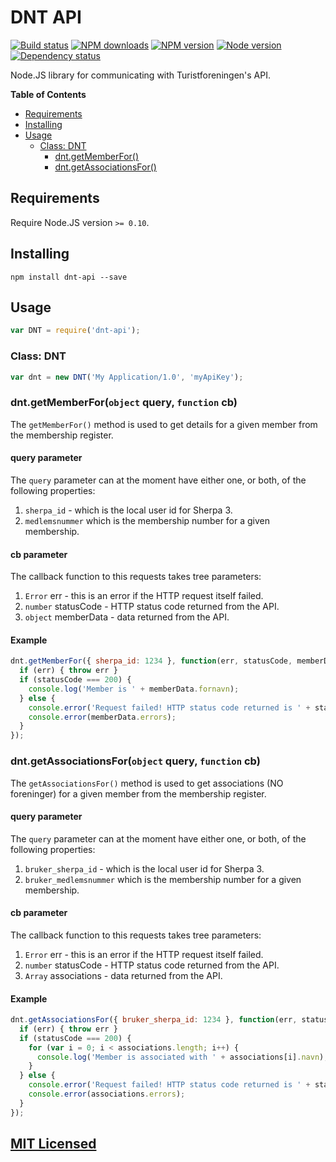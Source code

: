 # DNT API

[![Build status](https://img.shields.io/wercker/ci/5560c3ffbe632a8c7506994d.svg "Build status")](https://app.wercker.com/project/bykey/71e44ebc2dc79a0155f1f4ba66a42421)
[![NPM downloads](https://img.shields.io/npm/dm/dnt-api.svg "NPM downloads")](https://www.npmjs.com/package/dnt-api)
[![NPM version](https://img.shields.io/npm/v/dnt-api.svg "NPM version")](https://www.npmjs.com/package/dnt-api)
[![Node version](https://img.shields.io/node/v/dnt-api.svg "Node version")](https://www.npmjs.com/package/dnt-api)
[![Dependency status](https://img.shields.io/david/turistforeningen/node-dnt-api.svg "Dependency status")](https://david-dm.org/turistforeningen/node-dnt-api)

Node.JS library for communicating with Turistforeningen's API.

**Table of Contents**

* [Requirements](#requirements)
* [Installing](#installing)
* [Usage](#usage)
  * [Class: DNT](#class-dnt)
    * [dnt.getMemberFor()](#dntgetmemberforobject-query-function-cb)
    * [dnt.getAssociationsFor()](#dntgetassociationsforobject-query-function-cb)

## Requirements

Require Node.JS version `>= 0.10`.

## Installing

```
npm install dnt-api --save
```

## Usage

```javascript
var DNT = require('dnt-api');
```

### Class: DNT

```javascript
var dnt = new DNT('My Application/1.0', 'myApiKey');
```

### dnt.getMemberFor(`object` query, `function` cb)

The `getMemberFor()` method is used to get details for a given member from the
membership register.

#### query parameter

The `query` parameter can at the moment have either one, or both, of the following
properties:

1. `sherpa_id` - which is the local user id for Sherpa 3.
2. `medlemsnummer` which is the membership number for a given membership.

#### cb parameter

The callback function to this requests takes tree parameters:

1. `Error` err - this is an error if the HTTP request itself failed.
2. `number` statusCode - HTTP status code returned from the API.
3. `object` memberData - data returned from the API.

#### Example

```javascript
dnt.getMemberFor({ sherpa_id: 1234 }, function(err, statusCode, memberData) {
  if (err) { throw err }
  if (statusCode === 200) {
    console.log('Member is ' + memberData.fornavn);
  } else {
    console.error('Request failed! HTTP status code returned is ' + statusCode);
    console.error(memberData.errors);
  }
});
```

### dnt.getAssociationsFor(`object` query, `function` cb)

The `getAssociationsFor()` method is used to get associations (NO foreninger)
for a given member from the membership register.

#### query parameter

The `query` parameter can at the moment have either one, or both, of the following
properties:

1. `bruker_sherpa_id` - which is the local user id for Sherpa 3.
2. `bruker_medlemsnummer` which is the membership number for a given membership.

#### cb parameter

The callback function to this requests takes tree parameters:

1. `Error` err - this is an error if the HTTP request itself failed.
2. `number` statusCode - HTTP status code returned from the API.
3. `Array` associations - data returned from the API.

#### Example

```javascript
dnt.getAssociationsFor({ bruker_sherpa_id: 1234 }, function(err, statusCode, associations) {
  if (err) { throw err }
  if (statusCode === 200) {
    for (var i = 0; i < associations.length; i++) {
      console.log('Member is associated with ' + associations[i].navn);
    }
  } else {
    console.error('Request failed! HTTP status code returned is ' + statusCode);
    console.error(associations.errors);
  }
});
```

## [MIT Licensed](https://github.com/Turistforeningen/node-dnt-api/blob/master/LICENSE)
